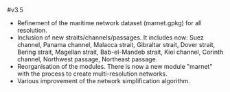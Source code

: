 #v3.5

- Refinement of the maritime network dataset (marnet.gpkg) for all resolution.
- Inclusion of new straits/channels/passages. It includes now: Suez channel, Panama channel, Malacca strait, Gibraltar strait, Dover strait, Bering strait, Magellan strait, Bab-el-Mandeb strait, Kiel channel, Corinth channel, Northwest passage, Northeast passage.
- Reorganisation of the modules. There is now a new module "marnet" with the process to create multi-resolution networks.
- Various improvement of the network simplification algorithm.

